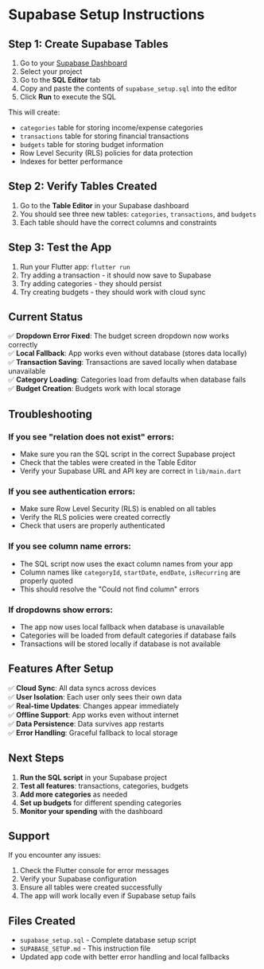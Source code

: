 # Supabase Setup Instructions

## Step 1: Create Supabase Tables

1. Go to your [Supabase Dashboard](https://app.supabase.com/)
2. Select your project
3. Go to the **SQL Editor** tab
4. Copy and paste the contents of `supabase_setup.sql` into the editor
5. Click **Run** to execute the SQL

This will create:
- `categories` table for storing income/expense categories
- `transactions` table for storing financial transactions
- `budgets` table for storing budget information
- Row Level Security (RLS) policies for data protection
- Indexes for better performance

## Step 2: Verify Tables Created

1. Go to the **Table Editor** in your Supabase dashboard
2. You should see three new tables: `categories`, `transactions`, and `budgets`
3. Each table should have the correct columns and constraints

## Step 3: Test the App

1. Run your Flutter app: `flutter run`
2. Try adding a transaction - it should now save to Supabase
3. Try adding categories - they should persist
4. Try creating budgets - they should work with cloud sync

## Current Status

✅ **Dropdown Error Fixed**: The budget screen dropdown now works correctly  
✅ **Local Fallback**: App works even without database (stores data locally)  
✅ **Transaction Saving**: Transactions are saved locally when database unavailable  
✅ **Category Loading**: Categories load from defaults when database fails  
✅ **Budget Creation**: Budgets work with local storage  

## Troubleshooting

### If you see "relation does not exist" errors:
- Make sure you ran the SQL script in the correct Supabase project
- Check that the tables were created in the Table Editor
- Verify your Supabase URL and API key are correct in `lib/main.dart`

### If you see authentication errors:
- Make sure Row Level Security (RLS) is enabled on all tables
- Verify the RLS policies were created correctly
- Check that users are properly authenticated

### If you see column name errors:
- The SQL script now uses the exact column names from your app
- Column names like `categoryId`, `startDate`, `endDate`, `isRecurring` are properly quoted
- This should resolve the "Could not find column" errors

### If dropdowns show errors:
- The app now uses local fallback when database is unavailable
- Categories will be loaded from default categories if database fails
- Transactions will be stored locally if database is not available

## Features After Setup

✅ **Cloud Sync**: All data syncs across devices  
✅ **User Isolation**: Each user only sees their own data  
✅ **Real-time Updates**: Changes appear immediately  
✅ **Offline Support**: App works even without internet  
✅ **Data Persistence**: Data survives app restarts  
✅ **Error Handling**: Graceful fallback to local storage  

## Next Steps

1. **Run the SQL script** in your Supabase project
2. **Test all features**: transactions, categories, budgets
3. **Add more categories** as needed
4. **Set up budgets** for different spending categories
5. **Monitor your spending** with the dashboard

## Support

If you encounter any issues:
1. Check the Flutter console for error messages
2. Verify your Supabase configuration
3. Ensure all tables were created successfully
4. The app will work locally even if Supabase setup fails

## Files Created

- `supabase_setup.sql` - Complete database setup script
- `SUPABASE_SETUP.md` - This instruction file
- Updated app code with better error handling and local fallbacks 